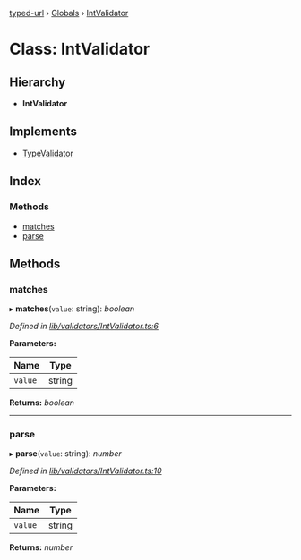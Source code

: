 [typed-url](../README.md) › [Globals](../globals.md) › [IntValidator](intvalidator.md)

# Class: IntValidator

## Hierarchy

* **IntValidator**

## Implements

* [TypeValidator](typevalidator.md)

## Index

### Methods

* [matches](intvalidator.md#matches)
* [parse](intvalidator.md#parse)

## Methods

###  matches

▸ **matches**(`value`: string): *boolean*

*Defined in [lib/validators/IntValidator.ts:6](https://github.com/r-Larch/typed-url/blob/ab194d7/projects/typed-url/src/lib/validators/IntValidator.ts#L6)*

**Parameters:**

Name | Type |
------ | ------ |
`value` | string |

**Returns:** *boolean*

___

###  parse

▸ **parse**(`value`: string): *number*

*Defined in [lib/validators/IntValidator.ts:10](https://github.com/r-Larch/typed-url/blob/ab194d7/projects/typed-url/src/lib/validators/IntValidator.ts#L10)*

**Parameters:**

Name | Type |
------ | ------ |
`value` | string |

**Returns:** *number*

